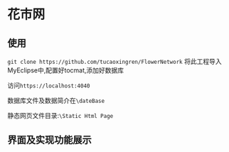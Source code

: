 # 花市网
## 使用
`git clone https://github.com/tucaoxingren/FlowerNetwork`
将此工程导入MyEclipse中,配置好tocmat,添加好数据库

访问`https://localhost:4040`

数据库文件及数据简介在`\dateBase`

静态网页文件目录:`\Static Html Page`

## 界面及实现功能展示